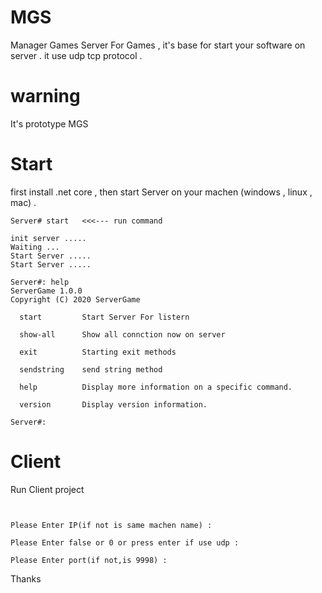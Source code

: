 # MGS
Manager Games Server For Games , it's base for start your software on server .
it use udp tcp protocol .



# warning 
It's prototype MGS



# Start  
first install .net core , then start Server on your machen (windows , linux , mac) .

```
Server# start   <<<--- run command 

init server .....
Waiting ...
Start Server .....
Start Server .....

```


```
Server#: help
ServerGame 1.0.0
Copyright (C) 2020 ServerGame

  start         Start Server For listern

  show-all      Show all connction now on server

  exit          Starting exit methods

  sendstring    send string method

  help          Display more information on a specific command.

  version       Display version information.

Server#:
```
# Client    
Run Client project 
```


Please Enter IP(if not is same machen name) :

Please Enter false or 0 or press enter if use udp :

Please Enter port(if not,is 9998) :

```


Thanks 

